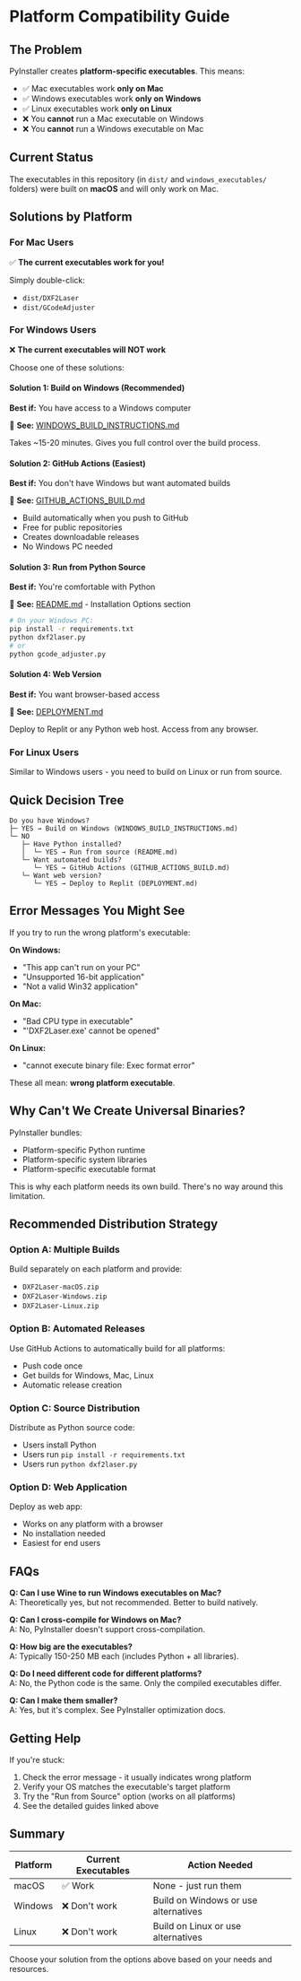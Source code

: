 # Platform Compatibility Guide

## The Problem

PyInstaller creates **platform-specific executables**. This means:

- ✅ Mac executables work **only on Mac**
- ✅ Windows executables work **only on Windows**  
- ✅ Linux executables work **only on Linux**
- ❌ You **cannot** run a Mac executable on Windows
- ❌ You **cannot** run a Windows executable on Mac

## Current Status

The executables in this repository (in `dist/` and `windows_executables/` folders) were built on **macOS** and will only work on Mac.

## Solutions by Platform

### For Mac Users

✅ **The current executables work for you!**

Simply double-click:
- `dist/DXF2Laser`
- `dist/GCodeAdjuster`

### For Windows Users

❌ **The current executables will NOT work**

Choose one of these solutions:

#### Solution 1: Build on Windows (Recommended)
**Best if:** You have access to a Windows computer

📖 **See:** [WINDOWS_BUILD_INSTRUCTIONS.md](WINDOWS_BUILD_INSTRUCTIONS.md)

Takes ~15-20 minutes. Gives you full control over the build process.

#### Solution 2: GitHub Actions (Easiest)
**Best if:** You don't have Windows but want automated builds

📖 **See:** [GITHUB_ACTIONS_BUILD.md](GITHUB_ACTIONS_BUILD.md)

- Build automatically when you push to GitHub
- Free for public repositories
- Creates downloadable releases
- No Windows PC needed

#### Solution 3: Run from Python Source
**Best if:** You're comfortable with Python

📖 **See:** [README.md](README.md) - Installation Options section

```bash
# On your Windows PC:
pip install -r requirements.txt
python dxf2laser.py
# or
python gcode_adjuster.py
```

#### Solution 4: Web Version
**Best if:** You want browser-based access

📖 **See:** [DEPLOYMENT.md](DEPLOYMENT.md)

Deploy to Replit or any Python web host. Access from any browser.

### For Linux Users

Similar to Windows users - you need to build on Linux or run from source.

## Quick Decision Tree

```
Do you have Windows?
├─ YES → Build on Windows (WINDOWS_BUILD_INSTRUCTIONS.md)
└─ NO
   ├─ Have Python installed? 
   │  └─ YES → Run from source (README.md)
   └─ Want automated builds?
      └─ YES → GitHub Actions (GITHUB_ACTIONS_BUILD.md)
   └─ Want web version?
      └─ YES → Deploy to Replit (DEPLOYMENT.md)
```

## Error Messages You Might See

If you try to run the wrong platform's executable:

**On Windows:**
- "This app can't run on your PC"
- "Unsupported 16-bit application"  
- "Not a valid Win32 application"

**On Mac:**
- "Bad CPU type in executable"
- "'DXF2Laser.exe' cannot be opened"

**On Linux:**
- "cannot execute binary file: Exec format error"

These all mean: **wrong platform executable**.

## Why Can't We Create Universal Binaries?

PyInstaller bundles:
- Platform-specific Python runtime
- Platform-specific system libraries
- Platform-specific executable format

This is why each platform needs its own build. There's no way around this limitation.

## Recommended Distribution Strategy

### Option A: Multiple Builds
Build separately on each platform and provide:
- `DXF2Laser-macOS.zip`
- `DXF2Laser-Windows.zip`
- `DXF2Laser-Linux.zip`

### Option B: Automated Releases
Use GitHub Actions to automatically build for all platforms:
- Push code once
- Get builds for Windows, Mac, Linux
- Automatic release creation

### Option C: Source Distribution
Distribute as Python source code:
- Users install Python
- Users run `pip install -r requirements.txt`
- Users run `python dxf2laser.py`

### Option D: Web Application
Deploy as web app:
- Works on any platform with a browser
- No installation needed
- Easiest for end users

## FAQs

**Q: Can I use Wine to run Windows executables on Mac?**  
A: Theoretically yes, but not recommended. Better to build natively.

**Q: Can I cross-compile for Windows on Mac?**  
A: No, PyInstaller doesn't support cross-compilation.

**Q: How big are the executables?**  
A: Typically 150-250 MB each (includes Python + all libraries).

**Q: Do I need different code for different platforms?**  
A: No, the Python code is the same. Only the compiled executables differ.

**Q: Can I make them smaller?**  
A: Yes, but it's complex. See PyInstaller optimization docs.

## Getting Help

If you're stuck:

1. Check the error message - it usually indicates wrong platform
2. Verify your OS matches the executable's target platform
3. Try the "Run from Source" option (works on all platforms)
4. See the detailed guides linked above

## Summary

| Platform | Current Executables | Action Needed |
|----------|-------------------|---------------|
| macOS | ✅ Work | None - just run them |
| Windows | ❌ Don't work | Build on Windows or use alternatives |
| Linux | ❌ Don't work | Build on Linux or use alternatives |

Choose your solution from the options above based on your needs and resources.

